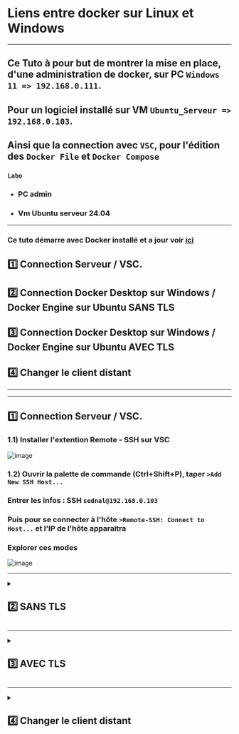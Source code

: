 # Liens entre docker sur Linux et Windows

---

## Ce Tuto à pour but de montrer la mise en place, d'une administration de docker, sur PC `Windows 11 => 192.168.0.111`.
## Pour un logiciel installé sur VM `Ubuntu_Serveur => 192.168.0.103`.
## Ainsi que la connection avec `VSC`, pour l'édition des `Docker File` et `Docker Compose` 

### `Labo`
* ### PC admin
* ### Vm Ubuntu serveur 24.04

---

### Ce tuto démarre avec Docker installé et a jour voir [ici](https://github.com/NALSED/TUTO/blob/main/PERSO/DOCKERS/Install.md)

## 1️⃣ Connection Serveur / VSC.
## 2️⃣ Connection Docker Desktop sur Windows / Docker Engine sur Ubuntu SANS TLS
## 3️⃣ Connection Docker Desktop sur Windows / Docker Engine sur Ubuntu AVEC TLS
## 4️⃣ Changer le client distant

---
---

## 1️⃣ Connection Serveur / VSC.

### 1.1) Installer  l'extention Remote - SSH sur VSC
![image](https://github.com/user-attachments/assets/d435f3f0-81ef-444d-be27-eda72e1bc165)

### 1.2) Ouvrir la palette de commande (Ctrl+Shift+P), taper `>Add New SSH Host...`
### Entrer les infos : SSH `sednal@192.168.0.103`
###  Puis pour se connecter à l'hôte `>Remote-SSH: Connect to Host...` et  l'IP de l'hôte apparaitra
###  Explorer ces  modes
![image](https://github.com/user-attachments/assets/b25fd532-d78d-4288-812f-97bff29bc1e3)



---


<details>
<summary>
<h2>
2️⃣ SANS TLS 
</h2>
</summary>

## 🐳 Activer l'accée au serveur Ubuntu via un emachine Windows 11, mais sans certificats,  chiffrements, déconseillé en production, car les infos passent en clairs.


### 2.1) Activer le daemon Docker distant sur Ubuntu:

#### Par défaut, Docker écoute uniquement sur le socket local UNIX (`/var/run/docker.sock`), autoriser à écouter sur l’IP réseau (TCP).
### 📝 Modifier le fichier de configuration du daemon :

      sudo nano /etc/docker/daemon.json

### Editer
      {
        "hosts": ["unix:///var/run/docker.sock", "tcp://IPSERVEUR:2375"] # ici 192.168.0.103
      }

### 2.2) Redémarrer Docker :
      sudo systemctl daemon-reexec
      sudo systemctl restart docker

### 2.3) Vérifier que le port 2375 est ouvert :
      sudo ss -tuln | grep 2375


### 2.4) configurer parfeu
      sudo ufw allow 2375/tcp

### Et restreindre l'accés
      sudo ufw allow from 192.168.0.111 to any port 2375 proto tcp


### 2.5) Configurer Docker Desktop

* ### Ouvrir Docker Desktop.
* ### Cliquer sur l’icône ⚙️ Settings.
* ### Dans Docker Engine.
### Remplacer le contenu par (⚠️cette action désactivera le moteur Docker local de Docker Desktop, et tout sera redirigé vers le serveur Ubuntu distant.):
      {
        "hosts": ["tcp://192.168.0.103:2375"]
      }

### 2.6) tester  la connection
      docker -H tcp://192.168.0.103:2375 ps

</details>

---


<details>
<summary>
<h2>
3️⃣ AVEC TLS 
</h2>
</summary>

## Dans  cette partie
* ## Création d'une autorité de certification `CA` => `ca.pem`
* ## Création  d'un  certificat Client => key.pem
* ## Création  d'un  certificat Serveur => cert.pem
* ## Modification  de  docker.sercice, pour éviter un conflit avec notre configuration
* ## Intégration de  la configuration du serveur sur le PC admin

---

### 3.1) SUR UBUNTU Créer une autorité de certification (CA).
      mkdir -p ~/docker-certs
      cd ~/docker-certs

### Génèrer la CA :
      openssl genrsa -aes256 -out ca-key.pem 4096
      openssl req -new -x509 -days 365 -key ca-key.pem -sha256 -out ca.pem

### Et ici 
### 🔴 Renseigner Mot de passe
### 🟢 CN Important le reste peux  être laissé vide
![image](https://github.com/user-attachments/assets/c3d73450-e5cc-4e73-9221-0b46ab639248)


### 3.2) Créer les certificats pour le serveur Docker
      openssl genrsa -out server-key.pem 4096
      openssl req -subj "/CN=IPCLIENT" -new -key server-key.pem -out server.csr

### Crée un fichier d’extensions :  
      echo "subjectAltName = IP:IPCLIENT" > extfile.cnf
### Puis  signer
      openssl x509 -req -days 365 -sha256 -in server.csr -CA ca.pem -CAkey ca-key.pem -CAcreateserial -out server-cert.pem -extfile extfile.cnf


### 3.3) Créer les certificats pour le client (Docker Desktop)
      openssl genrsa -out key.pem 4096
      openssl req -subj '/CN=client' -new -key key.pem -out client.csr

### Puis
      echo "extendedKeyUsage = clientAuth" > extfile-client.cnf

### Et signer:
      openssl x509 -req -days 365 -sha256 -in client.csr -CA ca.pem -CAkey ca-key.pem -CAcreateserial -out cert.pem -extfile extfile-client.cnf

### 3.4)  Configurer Docker pour utiliser TLS
       nano /etc/docker/daemon.json

### Editer
###  Mettre l'IP de la   VM sur laquelle  tourne Docker, et le port  d''écoute  change, il  passe de  2375 => 2376      
      
      {
        "hosts": ["tcp://192.168.0.103:2376", "unix:///var/run/docker.sock"],
        "tls": true,
        "tlsverify": true,
        "tlscacert": "/etc/docker/certs/ca.pem",
        "tlscert": "/etc/docker/certs/server-cert.pem",
        "tlskey": "/etc/docker/certs/server-key.pem"
      }

![image](https://github.com/user-attachments/assets/6e3080b8-594b-4df5-b397-d2fea17a93f1)


### 3.5)  Déplacer les certificats au bon endroit
      sudo mkdir -p /etc/docker/certs
      sudo cp ca.pem server-cert.pem server-key.pem /etc/docker/certs

### ⚠️Opération importante pour supprimer le conflit de endpoints entre `docker.service` et  `/etc/docker/daemon.json`   
### Docker refuse de démarrer car il détecte cette double définition conflictuelle des hosts
### Résumer des  étapes à réaliser
*  ### Modifier le service systemd (via sudo systemctl edit --full docker.service) pour supprimer -H fd:// dans la ligne ExecStart.
*  ### Vérifier la modification avec sudo systemctl cat docker.service.
*  ### Recharger systemd (sudo systemctl daemon-reload) et redémarrer Docker (sudo systemctl restart docker).
### Probléme 

### Editer le fichier docker.service
      sudo systemctl edit --full docker.service

### Supprimer `-H fd://`
      ExecStart=/usr/bin/dockerd -H fd:// --containerd=/run/containerd/containerd.sock

### Resultat
      ExecStart=/usr/bin/dockerd --containerd=/run/containerd/containerd.sock

### Redémarer le service
      sudo systemctl daemon-reload
      sudo systemctl restart docker
      sudo systemctl status docker
![image](https://github.com/user-attachments/assets/ca2dd134-32fe-4928-a0d7-930667991ed9)


### 3.6)  Intégrer les fichier de certifications au pc Admin 
### Copier les fichiers serveur=>admin
       sudo scp -r /etc/docker/certs sednal@192.168.0.111:C/certif

### Renomer les fichier copier  en => ca.pem / cert.pem / key.pem

### Créer un dossier ici
      C:\cert-docker\

### Copier les fichiers de certification

### Et pour finir lancer cette commande dans powershell (en une seul fois)
    docker --tlsverify `
      --tlscacert="C:\cert-docker\ca.pem" `
      --tlscert="C:\cert-docker\cert.pem" `
      --tlskey="C:\cert-docker\key.pem" `
      -H=tcp://192.168.0.103:2376 version

### Resultat attendu
![image](https://github.com/user-attachments/assets/a2cff0cc-8a9b-4ac5-9a26-99ce18854dd6)





  
</details>

---

<details>
<summary>
<h2>
4️⃣ Changer le client distant
</h2>
</summary>

## I) Linux/Win11
## II) Plusieurs Clients



## I) `Linux/Win11`

## ⚠️ technique valable pour un seul client,car  la variable `DOCKER_HOST` prend le dessus sur les autres clients

---

###  L'objectif de cette dernière partie  est de créer un session permanant et sécurisée entre  Pc admin etle serveur Ubuntu.
### 4.1) Pour ce  passer de ces lignes à chaques commandes
             --tlsverify `
             --tlscacert="C:\cert-docker\ca.pem" `
             --tlscert="C:\cert-docker\cert.pem" `
             --tlskey="C:\cert-docker\key.pem" `

### 4.2) On  pourrait définir des variables d'environement
            $env:DOCKER_HOST = "tcp://192.168.0.101:2376"
            $env:DOCKER_TLS_VERIFY = "1"
            $env:DOCKER_CERT_PATH = "C:\cert-docker"

### Mais  à chaque redémarage elle seront effacées

###  4.3) Inscription définitive  des variables d'environement: 
### Powershell en Admin  
            [System.Environment]::SetEnvironmentVariable("DOCKER_HOST", "tcp://192.168.0.101:2376", "User")
            [System.Environment]::SetEnvironmentVariable("DOCKER_TLS_VERIFY", "1", "User")
            [System.Environment]::SetEnvironmentVariable("DOCKER_CERT_PATH", "C:\cert-docker", "User")
![image](https://github.com/user-attachments/assets/096c63c6-5dda-4e65-8570-8577dec15936)

### 4.5) Maintenant on  peux exécuter des commandes Docker sécurisées via  Windows 11 vers le serveur Ubuntu distant 
![image](https://github.com/user-attachments/assets/1d4e0adc-5296-483e-be77-60273f9555f8)

![image](https://github.com/user-attachments/assets/0866f573-fa6e-4d38-970c-44d1457fbfe1)


---
---


## II) Plusieurs Clients

### Ici utilisation de docker context pour changer de client, ici les variables d'environements doivent être supprimées.   

### 2.1) Création du docker context
     docker context create remote101-tls --docker host=tcp://192.168.0.101:2376,ca=C:\cert-docker\ca.pem,cert=C:\cert-docker\cert.pem,key=C:\cert-docker\key.pem

### ET
      docker context create remote104-tls --docker host=tcp://192.168.0.104:2376,ca=C:\cert-docker\ca.pem,cert=C:\cert-docker\cert.pem,key=C:\cert-docker\key.pem

### Pour choisir 
      docker context ls
      docker context use remote104-tls

###  Resultat
![image](https://github.com/user-attachments/assets/0ed276ae-639f-4524-ae89-19a86b7f0610)



















</details>
